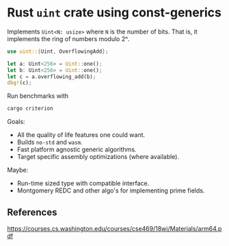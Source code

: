 # Rust `uint` crate using const-generics

Implements `Uint<N: usize>` where `N` is the number of bits. That is, it implements the ring of numbers modulo 2ⁿ.

```rust
use uint::{Uint, OverflowingAdd};

let a: Uint<256> = Uint::one();
let b: Uint<256> = Uint::one();
let c = a.overflowing_add(b);
dbg!(c);
```

Run benchmarks with

```sh
cargo criterion
```

Goals:

* All the quality of life features one could want.
* Builds `no-std` and `wasm`.
* Fast platform agnostic generic algorithms.
* Target specific assembly optimizations (where available).

Maybe:

* Run-time sized type with compatible interface.
* Montgomery REDC and other algo's for implementing prime fields.

## References

<https://courses.cs.washington.edu/courses/cse469/18wi/Materials/arm64.pdf>

